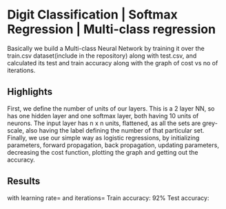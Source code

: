 # Digit Classification | Softmax Regression | Multi-class regression
Basically we build a Multi-class Neural Network by training it over the train.csv dataset(include in the repository) along with test.csv,
and calculated its test and train accuracy along with the graph of cost vs no of iterations.

## Highlights
  First, we define the number of units of our layers. This is a 2 layer NN, so has one hidden layer and one softmax layer, both having 10 units of neurons. 
The input layer has n x n units, flattened, as all the sets are grey-scale, also having the label defining the number of that particular set.
  Finally, we use our simple way as logistic regressions, by initializing parameters, forward propagation, back propagation, updating parameters, decreasing the cost function, plotting the graph and getting out the accuracy.
  
## Results 
with learning rate= and iterations=
Train accuracy: 92%
Test accuracy: 
